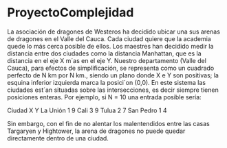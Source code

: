 # ProyectoComplejidad

La asociación de dragones de Westeros ha decidido ubicar una sus arenas de dragones en el Valle del Cauca. Cada ciudad quiere que la academia quede lo más cerca posible de ellos. Los maestres han decidido medir la distancia entre dos ciudades como la distancia Manhattan, que es la distancia en el eje X m´as en el eje Y. Nuestro departamento  (Valle del Cauca), para efectos de simplificación, se representa como un cuadrado perfecto de N km por N km., siendo un plano donde X e Y son positivas; la esquina inferior izquierda marca la posici´on (0,0). En este sistema las ciudades est´an situadas sobre las intersecciones, es decir siempre tienen posiciones enteras. Por ejemplo, si N = 10 una entrada posible sería:

Ciudad X Y
La Unión 1 9
Cali 3 9
Tulua 2 7
San Pedro 1 4

Sin embargo, con el fin de no alentar los malentendidos entre las casas Targaryen y Hightower, la arena de dragones no puede quedar directamente dentro de una ciudad.